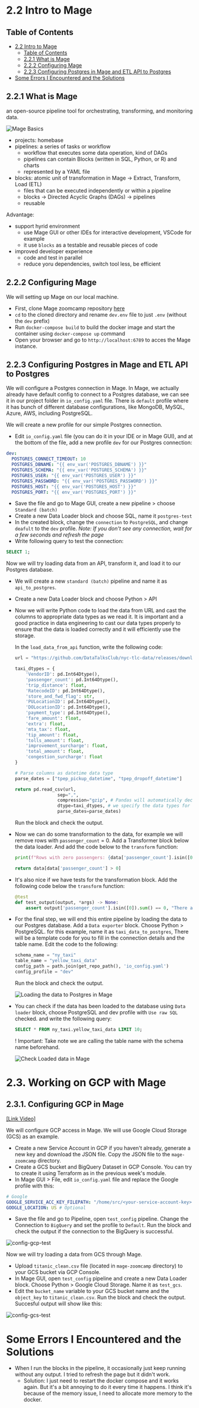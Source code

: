 # 2.2 Intro to Mage

## Table of Contents
- [2.2 Intro to Mage](#22-intro-to-mage)
  - [Table of Contents](#table-of-contents)
  - [2.2.1 What is Mage](#221-what-is-mage)
  - [2.2.2 Configuring Mage](#222-configuring-mage)
  - [2.2.3 Configuring Postgres in Mage and ETL API to Postgres](#223-configuring-postgres-in-mage-and-etl-api-to-postgres)
- [Some Errors I Encountered and the Solutions](#some-errors-i-encountered-and-the-solutions)

## 2.2.1 What is Mage
an open-source pipeline tool for orchestrating, transforming, and monitoring data.

![Mage Basics](./img/mage-basics.png)

- projects: homebase
- pipelines: a series of tasks or workflow
    - workflow that executes some data operation, kind of DAGs
    - pipelines can contain Blocks (written in SQL, Python, or R) and charts
    - represented by a YAML file
- blocks: atomic unit of transformation in Mage -> Extract, Transform, Load (ETL)
    - files that can be executed independently or within a pipeline
    - blocks -> Directed Acyclic Graphs (DAGs) -> pipelines
    - reusable

Advantage:
- support hyrid environment
    - use Mage GUI or other IDEs for interactive development, VSCode for example
    - it use `blocks` as a testable and reusable pieces of code
- improved developer experience
    - code and test in parallel
    - reduce yoru dependencies, switch tool less, be efficient 

## 2.2.2 Configuring Mage

We will setting up Mage on our local machine. 
- First, clone Mage zoomcamp repository [here](https://github.com/mage-ai/mage-zoomcamp)
- `cd` to the cloned directory and rename `dev.env` file to just `.env` (without the `dev` prefix)
- Run `docker-compose build` to build the docker image and start the container using `docker-compose up` command
- Open your browser and go to `http://localhost:6789` to acces the Mage instance.

## 2.2.3 Configuring Postgres in Mage and ETL API to Postgres
We will configure a Postgres connection in Mage. In Mage, we actually already have default config to connect to a Postgres database, we can see it in our project folder in `io_config.yaml` file. There is `default` profile where it has bunch of different database configurations, like MongoDB, MySQL, Azure, AWS, including PostgreSQL. 

We will create a new profile for our simple Postgres connection.
- Edit `io_config.yaml` file (you can do it in your IDE or in Mage GUI), and at the bottom of the file, add a new profile `dev` for our Postgres connection:

```yaml
dev:
  POSTGRES_CONNECT_TIMEOUT: 10
  POSTGRES_DBNAME: "{{ env_var('POSTGRES_DBNAME') }}"
  POSTGRES_SCHEMA: "{{ env_var('POSTGRES_SCHEMA') }}"
  POSTGRES_USER: "{{ env_var('POSTGRES_USER') }}"
  POSTGRES_PASSWORD: "{{ env_var('POSTGRES_PASSWORD') }}"
  POSTGRES_HOST: "{{ env_var('POSTGRES_HOST') }}"
  POSTGRES_PORT: "{{ env_var('POSTGRES_PORT') }}"
```

- Save the file and go to Mage GUI, create a new pipeline > choose `Standard (batch)`
- Create a new Data Loader block and choose SQL, name it `postgres-test`
- In the created block, change the `connection` to `PostgreSQL`, and change `deafult` to the `dev` profile. 
    _Note: If you don't see any connection, wait for a few seconds and refresh the page_
- Write following query to test the connection:
```sql
SELECT 1;
```

Now we will try loading data from an API, transform it, and load it to our Postgres database. 

- We will create a new `standard (batch)` pipeline and name it as `api_to_postgres`.
- Create a new Data Loader block and choose Python > API
- Now we will write Python code to load the data from URL and cast the columns to appropriate data types as we read it. It is important and a good practice in data engineering to cast our data types properly to ensure that the data is loaded correctly and it will efficiently use the storage.

    In the `load_data_from_api` function, write the following code:

    ```python
    url = "https://github.com/DataTalksClub/nyc-tlc-data/releases/download/yellow/yellow_tripdata_2019-01.csv.gz"

    taxi_dtypes = {
        'VendorID': pd.Int64Dtype(),
        'passenger_count': pd.Int64Dtype(),
        'trip_distance': float,
        'RatecodeID': pd.Int64Dtype(),
        'store_and_fwd_flag': str,
        'PULocationID': pd.Int64Dtype(),
        'DOLocationID': pd.Int64Dtype(),
        'payment_type': pd.Int64Dtype(),
        'fare_amount': float,
        'extra': float,
        'mta_tax': float,
        'tip_amount': float,
        'tolls_amount': float,
        'improvement_surcharge': float,
        'total_amount': float,
        'congestion_surcharge': float
    }

    # Parse columns as datetime data type
    parse_dates = ["tpep_pickup_datetime", "tpep_dropoff_datetime"]

    return pd.read_csv(url, 
                    sep=",",
                    compression="gzip", # Pandas will automatically decompress the gzip file
                    dtype=taxi_dtypes, # we specify the data types for each column we have defined
                    parse_dates=parse_dates)

    ```
    Run the block and check the output.

- Now we can do some transformation to the data, for example we will remove rows with `passenger_count` = 0. Add a Transformer block below the data loader. And add the code below to the `transform` function:
    ```python
    print(f"Rows with zero passengers: {data['passenger_count'].isin([0]).sum()}")

    return data[data['passenger_count'] > 0]
    ```

- It's also nice if we have tests for the transformation block. Add the following code below the `transform` function:

    ```python
    @test
    def test_output(output, *args) -> None:
        assert output['passenger_count'].isin([0]).sum() == 0, "There are rows with zero passengers"
    ```
- For the final step, we will end this entire pipeline by loading the data to our Postgres database. Add a `Data exporter` block. Choose Python > PostgreSQL. for this example, name it as `taxi_data_to_postgres`, There will be a template code for you to fill in the connection details and the table name. Edit the code to the following:

    ```python
    schema_name = "ny_taxi"
    table_name = "yellow_taxi_data"
    config_path = path.join(get_repo_path(), 'io_config.yaml')
    config_profile = "dev"
    ```

    Run the block and check the output.

    ![Loading the data to Postgres in Mage](./img/mage-loading-data.png)

- You can check if the data has been loaded to the database using `Data loader` block, choose PostgreSQL and dev profile with `Use raw SQL` checked. and write the following query:

    ```sql
    SELECT * FROM ny_taxi.yellow_taxi_data LIMIT 10;
    ```
    ! Important: Take note we are calling the table name with the schema name beforehand.

    ![Check Loaded data in Mage](./img/mage-check-loaded-data.png)


# 2.3. Working on GCP with Mage

## 2.3.1. Configuring GCP in Mage
[[Link Video]](https://www.youtube.com/watch?v=00LP360iYvE&list=PL3MmuxUbc_hJed7dXYoJw8DoCuVHhGEQb&index=23)

We will configure GCP access in Mage. We will use Google Cloud Storage (GCS) as an example.
- Create a new Service Account in GCP if you haven't already, generate a new key and download the JSON file. Copy the JSON file to the `mage-zoomcamp` directory.
- Create a GCS bucket and BigQuery Dataset in GCP Console. You can try to create it using Terraform as in the previous week's module.
- In Mage GUI > File, edit `io_config.yaml` file and replace the Google profile with this:

```yaml
# Google
GOOGLE_SERVICE_ACC_KEY_FILEPATH: "/home/src/<your-service-account-key>.json"
GOOGLE_LOCATION: US # Optional
```

- Save the file and go to Pipeline, open `test_config` pipeline. Change the Connection to `BigQuery` and set the profile to `Default`. Run the block and check the output if the connection to the BigQuery is successful.

![config-gcp-test](./img/config-gcp-test.png)

Now we will try loading a data from GCS through Mage. 
- Upload `titanic_clean.csv` file (located in `mage-zoomcamp` directory) to your GCS bucket via GCP Console.
- In Mage GUI, open `test_config` pipeline and create a new Data Loader block. Choose Python > Google Cloud Storage. Name it as `test_gcs`.
- Edit the `bucket_name` variable to your GCS bucket name and the `object_key` to `titanic_clean.csv`. Run the block and check the output. Succesful output will show like this:

![config-gcs-test](./img/config-gcs-test.png)

# Some Errors I Encountered and the Solutions
- When I run the blocks in the pipeline, it occasionally just keep running without any output. I tried to refresh the page but it didn't work. 
    - Solution: I just need to restart the docker compose and it works again. But it's a bit annoying to do it every time it happens. I think it's because of the memory issue, I need to allocate more memory to the docker.